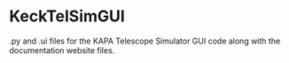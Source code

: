 # KeckTelSimGUI

.py and .ui files for the KAPA Telescope Simulator GUI code along with the documentation website files.
